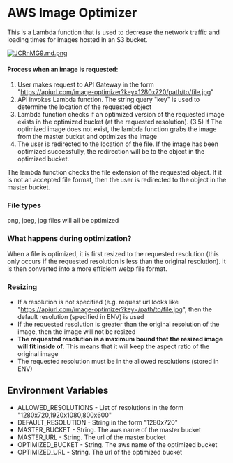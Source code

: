 # AWS Image Optimizer

This is a Lambda function that is used to decrease the network traffic and loading times for images hosted in an S3 bucket.

[![JCRnMG9.md.png](https://iili.io/JCRnMG9.md.png)](https://freeimage.host/i/JCRnMG9)

#### Process when an image is requested:
1) User makes request to API Gateway in the form "https://apiurl.com/image-optimizer?key=1280x720/path/to/file.jpg"
2) API invokes Lambda function. The string query "key" is used to determine the location of the requested object
3) Lambda function checks if an optimized version of the requested image exists in the optimized bucket (at the requested resolution).  (3.5) If The optimized image does not exist, the lambda function grabs the image from the master bucket and optimizes the image
4) The user is redirected to the location of the file. If the image has been optimized successfully, the redirection will be to the object in the optimized bucket.

The lambda function checks the file extension of the requested object. If it is not an accepted file format, then the user is redirected to the object in the master bucket.

### File types
png, jpeg, jpg files will all be optimized

### What happens during optimization?
When a file is optimized, it is first resized to the requested resolution (this only occurs if the requested resolution is less than the original resolution). It is then converted into a more efficient webp file format.

### Resizing
- If a resolution is not specified (e.g. request url looks like "https://apiurl.com/image-optimizer?key=/path/to/file.jpg", then the default resolution (specified in ENV) is used
- If the requested resolution is greater than the original resolution of the image, then the image will not be resized
- **The requested resolution is a maximum bound that the resized image will fit inside of**. This means that it will keep the aspect ratio of the original image
- The requested resolution must be in the allowed resolutions (stored in ENV)

## Environment Variables
- ALLOWED_RESOLUTIONS - List of resolutions in the form "1280x720,1920x1080,800x600"
- DEFAULT_RESOLUTION - String in the form "1280x720"
- MASTER_BUCKET - String. The aws name of the master bucket
- MASTER_URL - String. The url of the master bucket
- OPTIMIZED_BUCKET - String. The aws name of the optimized bucket
- OPTIMIZED_URL - String. The url of the optimized bucket
